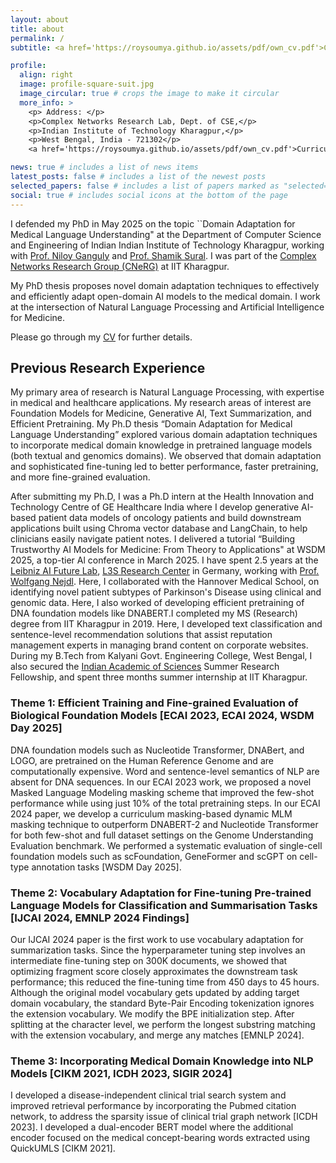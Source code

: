 ```yaml
---
layout: about
title: about
permalink: /
subtitle: <a href='https://roysoumya.github.io/assets/pdf/own_cv.pdf'>Curriculum Vitae</a>

profile:
  align: right
  image: profile-square-suit.jpg
  image_circular: true # crops the image to make it circular
  more_info: >
    <p> Address: </p>
    <p>Complex Networks Research Lab, Dept. of CSE,</p>
    <p>Indian Institute of Technology Kharagpur,</p>
    <p>West Bengal, India - 721302</p>
    <a href='https://roysoumya.github.io/assets/pdf/own_cv.pdf'>Curriculum Vitae</a>

news: true # includes a list of news items
latest_posts: false # includes a list of the newest posts
selected_papers: false # includes a list of papers marked as "selected={true}"
social: true # includes social icons at the bottom of the page
---
```


I defended my PhD in May 2025 on the topic ``Domain Adaptation for Medical Language Understanding" at the Department of Computer Science and Engineering of Indian Indian Institute of Technology Kharagpur, working with [Prof. Niloy Ganguly](http://www.facweb.iitkgp.ac.in/~niloy/) and [Prof. Shamik Sural](http://www.facweb.iitkgp.ac.in/~shamik/). I was part of the [Complex Networks Research Group (CNeRG)](https://cnerg-iitkgp.github.io/) at IIT Kharagpur.

My PhD thesis proposes novel domain adaptation techniques to effectively and efficiently adapt open-domain AI models to the medical domain. I work at the intersection of Natural Language Processing and Artificial Intelligence for Medicine.

Please go through my [CV](https://roysoumya.github.io/assets/pdf/own_cv.pdf) for further details.

## Previous Research Experience

My primary area of research is Natural Language Processing, with expertise in medical and healthcare applications. My research areas of interest are Foundation Models for Medicine, Generative AI, Text Summarization, and Efficient Pretraining. My Ph.D thesis “Domain Adaptation for Medical Language Understanding” explored various domain adaptation techniques to incorporate medical domain knowledge in pretrained language models (both textual and genomics domains). We observed that domain adaptation and sophisticated fine-tuning led to better performance, faster pretraining, and more fine-grained evaluation.

After submitting my Ph.D, I was a Ph.D intern at the Health Innovation and Technology Centre of GE Healthcare India where I develop generative AI-based patient data models of oncology patients and build downstream applications built using Chroma vector database and LangChain, to help clinicians easily navigate patient notes. I delivered a tutorial “Building Trustworthy AI Models for Medicine: From Theory to Applications" at WSDM 2025, a top-tier Al conference in March 2025. I have spent 2.5 years at the [Leibniz AI Future Lab](https://leibniz-ai-lab.de/), [L3S Research Center](https://www.l3s.de/) in Germany, working with [Prof. Wolfgang Nejdl](http://www.kbs.uni-hannover.de/~nejdl/). Here, I collaborated with the Hannover Medical School, on identifying novel patient subtypes of Parkinson's Disease using clinical and genomic data. Here, I also worked of developing efficient pretraining of DNA foundation models like DNABERT.I completed my MS (Research) degree from IIT Kharagpur in 2019. Here, I developed text classification and sentence-level recommendation solutions that assist reputation management experts in managing brand content on corporate websites. During my B.Tech from Kalyani Govt. Engineering College, West Bengal, I also secured the [Indian Academic of Sciences](https://www.ias.ac.in/) Summer Research Fellowship, and spent three months summer internship at IIT Kharagpur.

### Theme 1: Efficient Training and Fine-grained Evaluation of Biological Foundation Models [ECAI 2023, ECAI 2024, WSDM Day 2025]
DNA foundation models such as Nucleotide Transformer, DNABert, and LOGO, are pretrained on the Human Reference Genome and are computationally expensive. Word and sentence-level semantics of NLP are absent for DNA sequences. In our ECAI 2023 work, we proposed a novel Masked Language Modeling masking scheme that improved the few-shot performance while using just 10% of the total pretraining steps. In our ECAI 2024 paper, we develop a curriculum masking-based dynamic MLM masking technique to outperform DNABERT-2 and Nucleotide Transformer for both few-shot and full dataset settings on the Genome Understanding Evaluation benchmark. We performed a systematic evaluation of single-cell foundation models such as scFoundation, GeneFormer and scGPT on cell-type annotation tasks [WSDM Day 2025].

### Theme 2: Vocabulary Adaptation for Fine-tuning Pre-trained Language Models for Classification and Summarisation Tasks [IJCAI 2024, EMNLP 2024 Findings]
Our IJCAI 2024 paper is the first work to use vocabulary adaptation for summarization tasks. Since the hyperparameter tuning step involves an intermediate fine-tuning step on 300K documents, we showed that optimizing fragment score closely approximates the downstream task performance; this reduced the fine-tuning time from 450 days to 45 hours. Although the original model vocabulary gets updated by adding target domain vocabulary, the standard Byte-Pair Encoding tokenization ignores the extension vocabulary. We modify the BPE initialization step. After splitting at the character level, we perform the longest substring matching with the extension vocabulary, and merge any matches [EMNLP 2024].

### Theme 3: Incorporating Medical Domain Knowledge into NLP Models [CIKM 2021, ICDH 2023, SIGIR 2024]
I developed a disease-independent clinical trial search system and improved retrieval performance by incorporating the Pubmed citation network, to address the sparsity issue of clinical trial graph network [ICDH 2023]. I developed a dual-encoder BERT model where the additional encoder focused on the medical concept-bearing words extracted using QuickUMLS [CIKM 2021].
